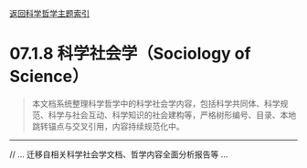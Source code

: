 [返回科学哲学主题索引](./README.md)

# 07.1.8 科学社会学（Sociology of Science）

> 本文档系统整理科学哲学中的科学社会学内容，包括科学共同体、科学规范、科学与社会互动、科学知识的社会建构等，严格树形编号、目录、本地跳转锚点与交叉引用，内容持续规范化中。

---

// ... 迁移自相关科学社会学文档、哲学内容全面分析报告等 ...
